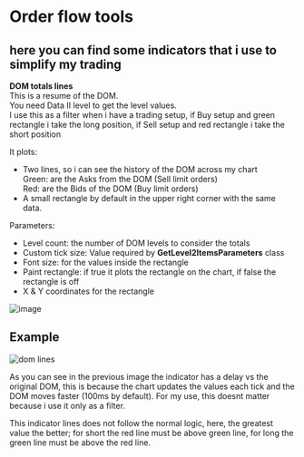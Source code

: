 # Order flow tools

## here you can find some indicators that i use to simplify my trading

**DOM totals lines**\
This is a resume of the DOM.\
You need Data II level to get the level values.\
I use this as a filter when i have a trading setup, if Buy setup and green rectangle i take the long position, if Sell setup and red rectangle i take the short position

It plots:
* Two lines, so i can see the history of the DOM across my chart\
  Green: are the Asks from the DOM (Sell limit orders)\
  Red: are the Bids of the DOM (Buy limit orders)  
* A small rectangle by default in the upper right corner with the same data.
  
  
Parameters:
* Level count: the number of DOM levels to consider the totals
* Custom tick size: Value required by **GetLevel2ItemsParameters** class
* Font size: for the values inside the rectangle
* Paint rectangle: if true it plots the rectangle on the chart, if false the rectangle is off
* X & Y coordinates for the rectangle

![image](https://user-images.githubusercontent.com/69223009/133335583-dbecb6d4-327b-4b20-a611-756a3498b110.png)

## Example

![dom lines](https://user-images.githubusercontent.com/69223009/133333903-10327818-e90d-4910-9d22-7f24cbb2c0e4.png)

As you can see in the previous image the indicator has a delay vs the original DOM, this is because the chart updates the values each tick and the DOM moves faster (100ms by default). For my use, this doesnt matter because i use it only as a filter.

This indicator lines does not follow the normal logic, here, the greatest value the better; for short the red line must be above green line, for long the green line must be above the red line. 
